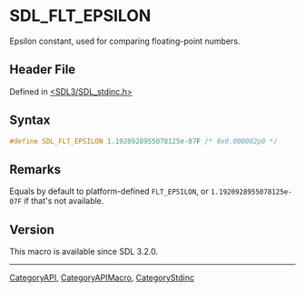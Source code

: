 # SDL_FLT_EPSILON

Epsilon constant, used for comparing floating-point numbers.

## Header File

Defined in [<SDL3/SDL_stdinc.h>](https://github.com/libsdl-org/SDL/blob/main/include/SDL3/SDL_stdinc.h)

## Syntax

```c
#define SDL_FLT_EPSILON 1.1920928955078125e-07F /* 0x0.000002p0 */
```

## Remarks

Equals by default to platform-defined `FLT_EPSILON`, or
`1.1920928955078125e-07F` if that's not available.

## Version

This macro is available since SDL 3.2.0.

----
[CategoryAPI](CategoryAPI), [CategoryAPIMacro](CategoryAPIMacro), [CategoryStdinc](CategoryStdinc)

